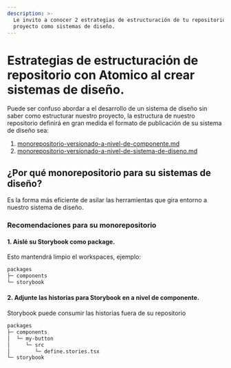 ```yaml
---
description: >-
  Le invito a conocer 2 estrategias de estructuración de tu repositorio para tu
  proyecto como sistemas de diseño.
---
```


# Estrategias de estructuración de repositorio con Atomico al crear sistemas de diseño.

Puede ser confuso abordar a el desarrollo de un sistema de diseño sin saber como estructurar nuestro proyecto, la estructura de nuestro repositorio definirá en gran medida el formato de publicación de su sistema de diseño sea:

1. [monorepositorio-versionado-a-nivel-de-componente.md](monorepositorio-versionado-a-nivel-de-componente.md "mention")
2. [monorepositorio-versionado-a-nivel-de-sistema-de-diseno.md](monorepositorio-versionado-a-nivel-de-sistema-de-diseno.md "mention")

## ¿Por qué monorepositorio para su sistemas de diseño?

Es la forma más eficiente de asilar las herramientas que gira  entorno a nuestro sistema de diseño.

### Recomendaciones para su monorepositorio

#### 1. Aislé su Storybook como package.

Esto mantendrá limpio el workspaces, ejemplo:

```bash
packages
├─ components
└─ storybook 
```

#### 2. Adjunte las historias para Storybook en a nivel de componente.

Storybook puede consumir las historias fuera de su repositorio

```bash
packages
├─ components
│  └─ my-button
│     └─ src
│        └─ define.stories.tsx
└─ storybook 
```



